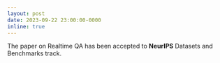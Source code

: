 ```yaml
---
layout: post
date: 2023-09-22 23:00:00-0000
inline: true
---
```


The paper on Realtime QA has been accepted to **NeurIPS** Datasets and Benchmarks track.
